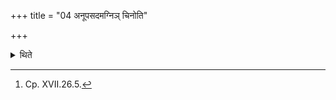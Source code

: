 +++
title = "04 अनूपसदमग्निञ् चिनोति"

+++

<details><summary>थिते</summary>

4. (Each one of the performers) builds the fire-altar building corresponding to the Upasads.[^1]  

[^1]: Cp. XVII.26.5. 
</details>
